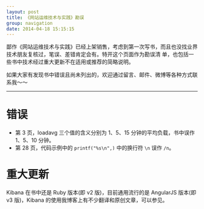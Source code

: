 ```yaml
---
layout: post
title: 《网站运维技术与实践》勘误
group: navigation
date: 2014-04-18 15:15:15
---
```



鄙作《网站运维技术与实践》已经上架销售，考虑到第一次写书，而且也没找业界技术朋友复核过，笔误、差错肯定会有。特开这个页面作为勘误清
单，也包括一些书中技术经过重大更新不在适用或推荐的简略说明。

如果大家有发现书中错误且尚未列出的，欢迎通过留言、邮件、微博等各种方式联系我～～

--------------------------------------------------

错误
=====================

* 第 3 页，loadavg 三个值的含义分别为 1、5、15 分钟的平均负载，书中误作 1、5、10 分钟。
* 第 28 页，代码示例中的 `printf("%s\n",)` 中的换行符 `\n` 误作 `/n`。

重大更新
======================

Kibana 在书中还是 Ruby 版本(即 v2 版)，目前通用流行的是 AngularJS 版本(即 v3 版)，Kibana 的使用我博客上有不少翻译和原创文章，可以参见。



